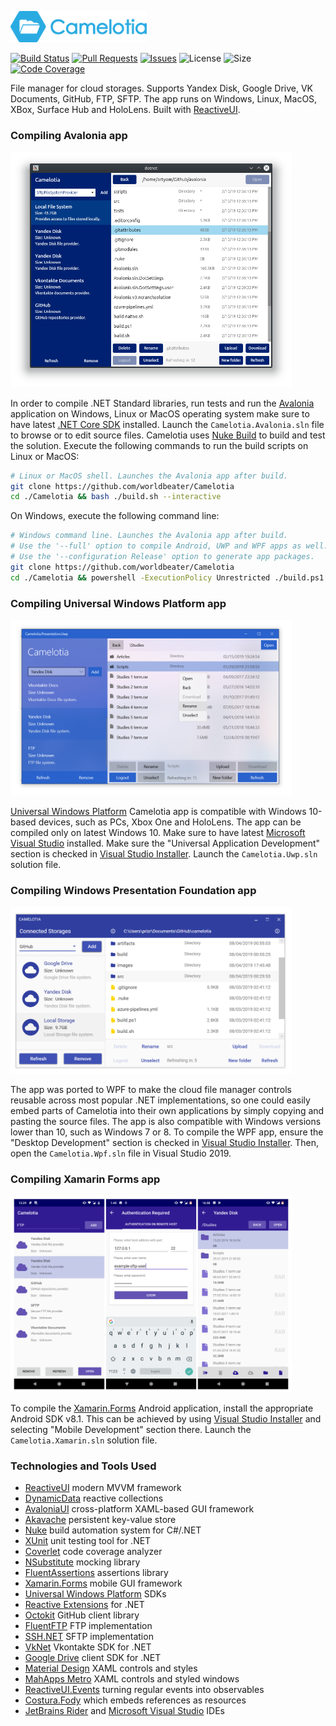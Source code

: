 <p><img src="images/horizontal.png" alt="Camelotia" height="50px"></p>

[![Build Status](https://worldbeater.visualstudio.com/Camelotia/_apis/build/status/Camelotia-CI)](https://worldbeater.visualstudio.com/Camelotia/_build/latest?definitionId=1) [![Pull Requests](https://img.shields.io/github/issues-pr/worldbeater/camelotia.svg)](https://github.com/worldbeater/Camelotia/pulls) [![Issues](https://img.shields.io/github/issues/worldbeater/camelotia.svg)](https://github.com/worldbeater/Camelotia/issues) ![License](https://img.shields.io/github/license/worldbeater/camelotia.svg) ![Size](https://img.shields.io/github/repo-size/worldbeater/camelotia.svg) [![Code Coverage](https://img.shields.io/azure-devops/coverage/worldbeater/Camelotia/1.svg)](https://worldbeater.visualstudio.com/Camelotia/_build/latest?definitionId=1)

File manager for cloud storages. Supports Yandex Disk, Google Drive, VK Documents, GitHub, FTP, SFTP. The app runs on Windows, Linux, MacOS, XBox, Surface Hub and HoloLens. Built with [ReactiveUI](https://github.com/reactiveui/ReactiveUI).

### Compiling Avalonia app

<img src="images/UiAvalonia.png" width="450">

In order to compile .NET Standard libraries, run tests and run the <a href="http://github.com/avaloniaui">Avalonia</a> application on Windows, Linux or MacOS operating system make sure to have latest [.NET Core SDK](https://dot.net/) installed. Launch the `Camelotia.Avalonia.sln` file to browse or to edit source files. Camelotia uses [Nuke Build](https://github.com/nuke-build/nuke) to build and test the solution. Execute the following commands to run the build scripts on Linux or MacOS:

```sh
# Linux or MacOS shell. Launches the Avalonia app after build.
git clone https://github.com/worldbeater/Camelotia
cd ./Camelotia && bash ./build.sh --interactive
```

On Windows, execute the following command line:

```sh
# Windows command line. Launches the Avalonia app after build.
# Use the '--full' option to compile Android, UWP and WPF apps as well.
# Use the '--configuration Release' option to generate app packages.
git clone https://github.com/worldbeater/Camelotia
cd ./Camelotia && powershell -ExecutionPolicy Unrestricted ./build.ps1 --interactive
```

### Compiling Universal Windows Platform app

<img src="images/UiWindows.png" width="450"> 

<a href="https://docs.microsoft.com/en-us/windows/uwp/get-started/universal-application-platform-guide">Universal Windows Platform</a> Camelotia app is compatible with Windows 10-based devices, such as PCs, Xbox One and HoloLens. The app can be compiled only on latest Windows 10. Make sure to have latest [Microsoft Visual Studio](https://visualstudio.microsoft.com/) installed. Make sure the "Universal Application Development" section is checked in [Visual Studio Installer](https://visualstudio.microsoft.com/ru/vs/). Launch the `Camelotia.Uwp.sln` solution file.

### Compiling Windows Presentation Foundation app

<img src="images/UiPresentation.png" width="450">

The app was ported to WPF to make the cloud file manager controls reusable across most popular .NET implementations, so one could easily embed parts of Camelotia into their own applications by simply copying and pasting the source files. The app is also compatible with Windows versions lower than 10, such as Windows 7 or 8. To compile the WPF app, ensure the "Desktop Development" section is checked in [Visual Studio Installer](https://visualstudio.microsoft.com/ru/vs/). Then, open the `Camelotia.Wpf.sln` file in Visual Studio 2019.

### Compiling Xamarin Forms app

<img src="images/UiAndroid.png" width="450"> 

To compile the <a href="https://docs.microsoft.com/en-us/xamarin/xamarin-forms/">Xamarin.Forms</a> Android application, install the appropriate Android SDK v8.1. This can be achieved by using [Visual Studio Installer](https://visualstudio.microsoft.com/ru/vs/) and selecting "Mobile Development" section there. Launch the `Camelotia.Xamarin.sln` solution file.

### Technologies and Tools Used

- <a href="https://reactiveui.net/">ReactiveUI</a> modern MVVM framework
- <a href="https://github.com/reactiveui/DynamicData">DynamicData</a> reactive collections
- <a href="http://github.com/avaloniaui">AvaloniaUI</a> cross-platform XAML-based GUI framework
- <a href="https://github.com/reactiveui/Akavache">Akavache</a> persistent key-value store
- <a href="https://github.com/nuke-build/nuke">Nuke</a> build automation system for C#/.NET
- <a href="https://github.com/xunit/xunit">XUnit</a> unit testing tool for .NET
- <a href="https://github.com/tonerdo/coverlet">Coverlet</a> code coverage analyzer
- <a href="https://github.com/nsubstitute/NSubstitute">NSubstitute</a> mocking library
- <a href="https://github.com/fluentassertions/fluentassertions">FluentAssertions</a> assertions library
- <a href="https://docs.microsoft.com/en-us/xamarin/xamarin-forms/">Xamarin.Forms</a> mobile GUI framework
- <a href="https://docs.microsoft.com/en-us/windows/uwp/get-started/universal-application-platform-guide">Universal Windows Platform</a> SDKs
- <a href="https://github.com/dotnet/reactive">Reactive Extensions</a> for .NET
- <a href="https://github.com/octokit/octokit.net">Octokit</a> GitHub client library
- <a href="https://github.com/robinrodricks/FluentFTP">FluentFTP</a> FTP implementation
- <a href="https://github.com/sshnet/SSH.NET/">SSH.NET</a> SFTP implementation
- <a href="https://github.com/vknet/vk">VkNet</a> Vkontakte SDK for .NET
- <a href="https://github.com/googleapis/google-api-dotnet-client">Google Drive</a> client SDK for .NET
- <a href="https://github.com/MaterialDesignInXAML/MaterialDesignInXamlToolkit">Material Design</a> XAML controls and styles
- <a href="https://github.com/MahApps/MahApps.Metro">MahApps Metro</a> XAML controls and styled windows
- <a href="https://reactiveui.net/docs/handbook/events/">ReactiveUI.Events</a> turning regular events into observables
- <a href="https://github.com/Fody/Costura">Costura.Fody</a> which embeds references as resources
- <a href="https://www.jetbrains.com/rider/">JetBrains Rider</a> and <a href="https://visualstudio.microsoft.com/">Microsoft Visual Studio</a> IDEs
